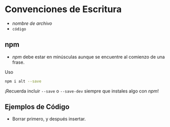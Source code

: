 # Convenciones de Escritura

* *nombre de archivo*
* `código`

## npm

* *npm* debe estar en minúsculas aunque se encuentre al comienzo de una frase.

Uso

```bash
npm i alt --save
```

¡Recuerda incluir `--save` o `--save-dev` siempre que instales algo con *npm*!

## Ejemplos de Código

* Borrar primero, y después insertar.
